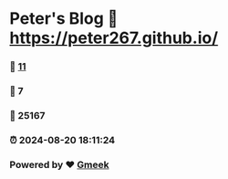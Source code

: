 # Peter's Blog :link: https://peter267.github.io/ 
### :page_facing_up: [11](https://peter267.github.io//tag.html) 
### :speech_balloon: 7 
### :hibiscus: 25167 
### :alarm_clock: 2024-08-20 18:11:24 
### Powered by :heart: [Gmeek](https://github.com/Meekdai/Gmeek)
